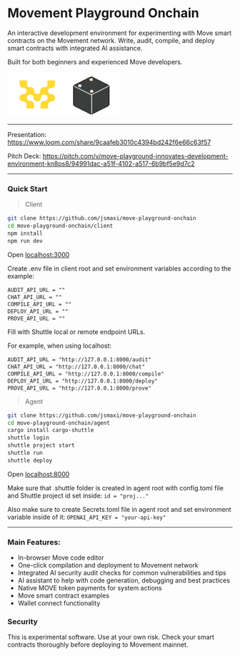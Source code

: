 # Movement Playground Onchain

An interactive development environment for experimenting with Move smart contracts on the Movement network. Write, audit, compile, and deploy smart contracts with integrated AI assistance.

Built for both beginners and experienced Move developers.

<img src="./images/movementplayground.png" alt="project logo" width="250" height="100"/>

---

Presentation: https://www.loom.com/share/9caafeb3010c4394bd242f6e66c63f57

Pitch Deck: https://pitch.com/v/move-playground-innovates-development-environment-kn8ps8/94991dac-a51f-4102-a517-6b9bf5e9d7c2 

---

### Quick Start

> Client

```bash
git clone https://github.com/jsmaxi/move-playground-onchain
cd move-playground-onchain/client
npm install
npm run dev
```

Open [localhost:3000](http://localhost:3000/)

Create .env file in client root and set environment variables according to the example:

```
AUDIT_API_URL = ""
CHAT_API_URL = ""
COMPILE_API_URL = ""
DEPLOY_API_URL = ""
PROVE_API_URL = ""
```

Fill with Shuttle local or remote endpoint URLs.

For example, when using localhost:

```
AUDIT_API_URL = "http://127.0.0.1:8000/audit"
CHAT_API_URL = "http://127.0.0.1:8000/chat"
COMPILE_API_URL = "http://127.0.0.1:8000/compile"
DEPLOY_API_URL = "http://127.0.0.1:8000/deploy"
PROVE_API_URL = "http://127.0.0.1:8000/prove"
```

> Agent

```bash
git clone https://github.com/jsmaxi/move-playground-onchain
cd move-playground-onchain/agent
cargo install cargo-shuttle
shuttle login
shuttle project start
shuttle run
shuttle deploy
```

Open [localhost:8000](http://127.0.0.1:8000/)

Make sure that .shuttle folder is created in agent root with config.toml file and Shuttle project id set inside: `id = "proj..."`

Also make sure to create Secrets.toml file in agent root and set environment variable inside of it: `OPENAI_API_KEY = "your-api-key"`

---

### Main Features:

- In-browser Move code editor
- One-click compilation and deployment to Movement network
- Integrated AI security audit checks for common vulnerabilities and tips
- AI assistant to help with code generation, debugging and best practices
- Native MOVE token payments for system actions
- Move smart contract examples
- Wallet connect functionality

### Security

This is experimental software. Use at your own risk. Check your smart contracts thoroughly before deploying to Movement mainnet.
